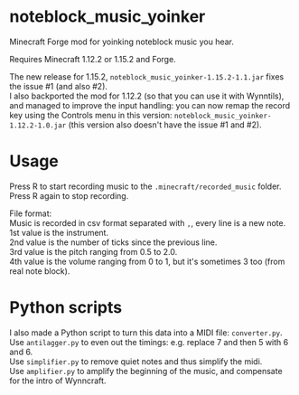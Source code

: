 # noteblock_music_yoinker
 Minecraft Forge mod for yoinking noteblock music you hear.

Requires Minecraft 1.12.2 or 1.15.2 and Forge.

The new release for 1.15.2, `noteblock_music_yoinker-1.15.2-1.1.jar` fixes the issue #1 (and also #2).  
I also backported the mod for 1.12.2 (so that you can use it with Wynntils), and managed to improve the input handling: you can now remap the record key using the Controls menu in this version: `noteblock_music_yoinker-1.12.2-1.0.jar` (this version also doesn't have the issue #1 and #2).

# Usage

Press R to start recording music to the `.minecraft/recorded_music` folder. Press R again to stop recording.

File format:  
Music is recorded in csv format separated with `,`, every line is a new note.  
1st value is the instrument.  
2nd value is the number of ticks since the previous line.  
3rd value is the pitch ranging from 0.5 to 2.0.  
4th value is the volume ranging from 0 to 1, but it's sometimes 3 too (from real note block).

# Python scripts

I also made a Python script to turn this data into a MIDI file: `converter.py`.  
Use `antilagger.py` to even out the timings: e.g. replace 7 and then 5 with 6 and 6.  
Use `simplifier.py` to remove quiet notes and thus simplify the midi.  
Use `amplifier.py` to amplify the beginning of the music, and compensate for the intro of Wynncraft.
